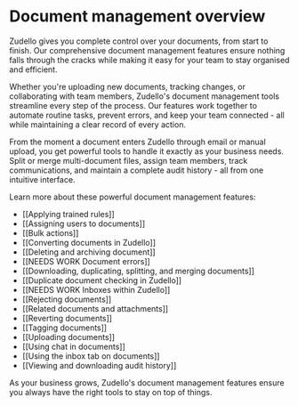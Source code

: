# Document management overview 

Zudello gives you complete control over your documents, from start to finish. Our comprehensive document management features ensure nothing falls through the cracks while making it easy for your team to stay organised and efficient.

Whether you're uploading new documents, tracking changes, or collaborating with team members, Zudello's document management tools streamline every step of the process. Our features work together to automate routine tasks, prevent errors, and keep your team connected - all while maintaining a clear record of every action.

From the moment a document enters Zudello through email or manual upload, you get powerful tools to handle it exactly as your business needs. Split or merge multi-document files, assign team members, track communications, and maintain a complete audit history - all from one intuitive interface.

Learn more about these powerful document management features:

- [[Applying trained rules]]
- [[Assigning users to documents]]
- [[Bulk actions]]
- [[Converting documents in Zudello]]
- [[Deleting and archiving document]]
- [[NEEDS WORK Document errors]]
- [[Downloading, duplicating, splitting, and merging documents]]
- [[Duplicate document checking in Zudello]]
- [[NEEDS WORK Inboxes within Zudello]]
- [[Rejecting documents]]
- [[Related documents and attachments]]
- [[Reverting documents]]
- [[Tagging documents]]
- [[Uploading documents]]
- [[Using chat in documents]]
- [[Using the inbox tab on documents]]
- [[Viewing and downloading audit history]]

As your business grows, Zudello's document management features ensure you always have the right tools to stay on top of things.